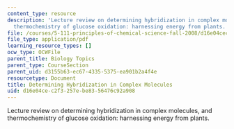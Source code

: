 ```yaml
---
content_type: resource
description: 'Lecture review on determining hybridization in complex molecules, and
  thermochemistry of glucose oxidation: harnessing energy from plants.'
file: /courses/5-111-principles-of-chemical-science-fall-2008/d16e04cec2f3257ebe8356476c92a908_bioex_lect16.pdf
file_type: application/pdf
learning_resource_types: []
ocw_type: OCWFile
parent_title: Biology Topics
parent_type: CourseSection
parent_uid: d3155b63-ec67-4335-5375-ea901b2a4f4e
resourcetype: Document
title: Determining Hybridization in Complex Molecules
uid: d16e04ce-c2f3-257e-be83-56476c92a908
---
```

Lecture review on determining hybridization in complex molecules, and thermochemistry of glucose oxidation: harnessing energy from plants.

